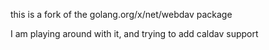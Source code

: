 this is a fork of the golang.org/x/net/webdav package

I am playing around with it, and trying to add caldav support
